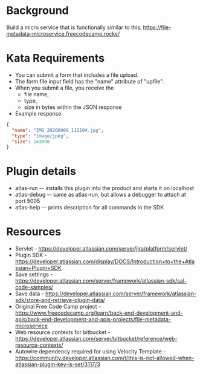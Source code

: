# Background

Build a micro service that is functionally similar to this: https://file-metadata-microservice.freecodecamp.rocks/

# Kata Requirements

- You can submit a form that includes a file upload.
- The form file input field has the "name" attribute of "upfile".
- When you submit a file, you receive the
  - file name,
  - type,
  - size in bytes within the JSON response
- Example response

```json
{
  "name": "IMG_20200909_111104.jpg",
  "type": "image/jpeg",
  "size": 143898
}
```

# Plugin details

- atlas-run -- installs this plugin into the product and starts it on localhost
- atlas-debug -- same as atlas-run, but allows a debugger to attach at port 5005
- atlas-help -- prints description for all commands in the SDK

# Resources

- Servlet - https://developer.atlassian.com/server/jira/platform/servlet/
- Plugin SDK - https://developer.atlassian.com/display/DOCS/Introduction+to+the+Atlassian+Plugin+SDK
- Save settings - https://developer.atlassian.com/server/framework/atlassian-sdk/sal-code-samples/
- Save data - https://developer.atlassian.com/server/framework/atlassian-sdk/store-and-retrieve-plugin-data/
- Original Free Code Camp project - https://www.freecodecamp.org/learn/back-end-development-and-apis/back-end-development-and-apis-projects/file-metadata-microservice
- Web resource contexts for bitbucket - https://developer.atlassian.com/server/bitbucket/reference/web-resource-contexts/
- Autowire dependency required for using Velocity Template - https://community.developer.atlassian.com/t/this-is-not-allowed-when-atlassian-plugin-key-is-set/3117/3
